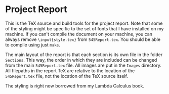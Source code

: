 # Project Report
This is the TeX source and build tools for the project report. Note that some of the styling might be specific to the set of fonts that I have installed on my machine. If you can't compile the document on your machine, you can always remove `\input{style.tex}` from `545Report.tex`. You should be able to compile using just `make`.

The main layout of the report is that each section is its own file in the folder `Sections`. This way, the order in which they are included can be changed from the main `545Report.tex` file. All images are put in the `Images` directory. All filepaths in the report TeX are relative to the location of the `545Report.tex` file, not the location of the TeX source itself.

The styling is right now borrowed from my Lambda Calculus book.